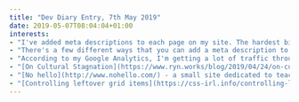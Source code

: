 ```yaml
---
title: "Dev Diary Entry, 7th May 2019"
date: 2019-05-07T08:04:04+01:00
interests:
- "I've added meta descriptions to each page on my site. The hardest bit is deciding what to write!"
- "There's a few different ways that you can add a meta description to a layout in a Hugo site depending on the page type, so I [blogged about it here](/blog/2019-05-03-meta-descriptions-in-hugo-templates/) for reference."
- "According to my Google Analytics, I'm getting a lot of traffic through organic searches for the first time since I've started this site! Mainly to a very old article about [deploying an Angular 1 app on Heroku](/blog/2015-09-30-how-to-deploy-an-angular-app-on-heroku/), and also to [creating a polka dot background with CSS](/blog/2018-10-10-css-polka-dot-background/)."
- "[On Cultural Stagnation](https://www.ryn.works/blog/2019/04/24/on-cultural-stagnation) - worth a read as a manager or as someone lower down the food chain. I want to bookmark the list of things to look out for in your next job at the bottom of the post."
- "[No hello](http://www.nohello.com/) - a small site dedicated to teaching people not to start online chats with 'hello' or 'hi' then wait five minutes while you write out the actual reason behind the message. I totally agree and hate it when people do this, especially my line manager!"
- "[Controlling leftover grid items](https://css-irl.info/controlling-leftover-grid-items/) - I am definitely still a beginner with CSS Grid so these techniques are handy to know."
---
```

